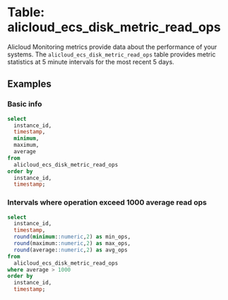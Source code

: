 # Table: alicloud_ecs_disk_metric_read_ops

Alicloud Monitoring metrics provide data about the performance of your systems. The `alicloud_ecs_disk_metric_read_ops` table provides metric statistics at 5 minute intervals for the most recent 5 days.

## Examples

### Basic info

```sql
select
  instance_id,
  timestamp,
  minimum,
  maximum,
  average
from
  alicloud_ecs_disk_metric_read_ops
order by
  instance_id,
  timestamp;
```

### Intervals where operation exceed 1000 average read ops

```sql
select
  instance_id,
  timestamp,
  round(minimum::numeric,2) as min_ops,
  round(maximum::numeric,2) as max_ops,
  round(average::numeric,2) as avg_ops
from
  alicloud_ecs_disk_metric_read_ops
where average > 1000
order by
  instance_id,
  timestamp;
```